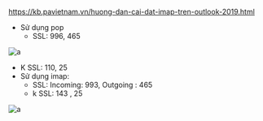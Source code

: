 https://kb.pavietnam.vn/huong-dan-cai-dat-imap-tren-outlook-2019.html


- Sử dụng pop
  - SSL: 996, 465

![a](https://f21-zpc.zdn.vn/6548286211041042754/77c12456dc7f1021496e.jpg)

  - K SSL: 110, 25 
- Sử dụng imap:
  - SSL: Incoming: 993, Outgoing : 465
  - k SSL: 143 , 25

![a](https://f6-zpcloud.zdn.vn/4229731400061243136/dd9de13eea1626487f07.jpg)
